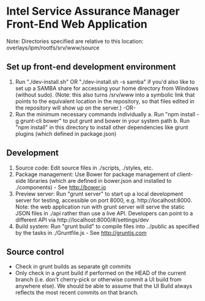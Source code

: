 # Intel Service Assurance Manager Front-End Web Application

Note: Directories specified are relative to this location: overlays/ipm/rootfs/srv/www/source

## Set up front-end development environment
1. Run "./dev-install.sh" OR "./dev-install.sh -s samba" if you'd also like to set up a SAMBA share for accessing your home directory from Windows (without sudo). (Note: this also turns /srv/www into a symbolic link that points to the equivalent location in the repository, so that files edited in the repository will show up on the server.)
  -OR-
2. Run the minimum necessary commands individually
    a.  Run "npm install -g grunt-cli bower" to put grunt and bower in your system path
    b. Run "npm install" in this directory to install other dependencies like grunt plugins (which defined in package.json)

## Development
1. Source code: Edit source files in ./scripts, ./styles, etc.
2. Package management: Use Bower for package management of client-side libraries (which are defined in bower.json and installed to ./components) - See http://bower.io
2. Preview server: Run "grunt server" to start up a local development server for testing, accessible on port 8000, e.g. http://localhost:8000. Note: the web application run with grunt server will serve the static JSON files in ./api rather than use a live API. Developers can point to a different API via http://localhost:8000/#/settings/dev
3. Build system: Run "grunt build" to compile files into ../public as specified by the tasks in ./Gruntfile.js - See http://gruntjs.com

## Source control
* Check in grunt builds as separate git commits
* Only check in a grunt build if performed on the HEAD of the current branch (i.e. don't cherry-pick or otherwise commit a UI build from anywhere else). We should be able to assume that the UI Build always reflects the most recent commits on that branch.

